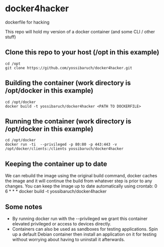 # docker4hacker
dockerfile for hacking

This repo will hold my version of a docker container (and some CLI / other stuff)

## Clone this repo to your host (/opt in this example)
```
cd /opt
git clone https://github.com/yossibaruch/docker4hacker.git
```

## Building the container (work directory is /opt/docker in this example)
```
cd /opt/docker
docker build -t yossibaruch/docker4hacker <PATH TO DOCKERFILE>
```

## Running the container (work directory is /opt/docker in this example)
```
cd /opt/docker
docker run -ti  --privileged -p 80:80 -p 443:443 -v /opt/docker/clients:/clients yossibaruch/docker4hacker
```

## Keeping the container up to date
We can rebuild the image using the original build command, docker caches the image and it will continue the build from whatever step is prior to any changes.
You can keep the image up to date automatically using crontab:
0 6 * * * docker build -t yossibaruch/docker4hacker <PATH TO DOCKERFILE>

## Some notes
* By running docker run with the --privileged we grant this container elevated privileged or access to devices directly.
* Containers can also be used as sandboxes for testing applications. Spin up a default Debian container then install an application on it for testing without worrying about having to uninstall it afterwards.
